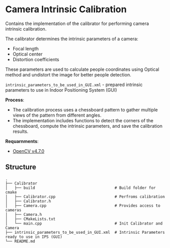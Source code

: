 # Camera Intrinsic Calibration

Contains the implementation of the calibrator for performing camera intrinsic calibration.

The calibrator determines the intrinsic parameters of a camera:
  - Focal length
  - Optical center
  - Distortion coefficients

These parameters are used to calculate people coordinates using Optical method and undistort the image for better people detection.

`intrinsic_parameters_to_be_used_in_GUI.xml` - prepared intrinsic parameters to use in Indoor Positioning System (GUI)

**Process**:
- The calibration process uses a chessboard pattern to gather multiple views of the pattern from different angles.
- The implementation includes functions to detect the corners of the chessboard, compute the intrinsic parameters, and save the calibration results.

**Requarnments**:
- [OpenCV v4.7.0](https://docs.opencv.org/4.x/d7/d9f/tutorial_linux_install.html)

## Structure
```
.
├── Calibrator                                  
│   ├── build                                   # Build folder for cmake
│   ├── Calibrator.cpp                          # Perfroms calibration
│   ├── Calibrator.h                             
│   ├── Camera.cpp                              # Provides access to cameras
│   ├── Camera.h                                
│   ├── CMakeLists.txt                          
│   └── main.cpp                                # Init Calibrator and Camera
├── intrinsic_parameters_to_be_used_in_GUI.xml  # Intrinsic Parameters ready to use in IPS (GUI)
└── README.md
```
